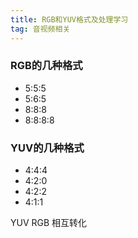 ```yaml
---
title: RGB和YUV格式及处理学习
tag: 音视频相关
---
```


### RGB的几种格式

* 5:5:5
* 5:6:5
* 8:8:8
* 8:8:8:8

### YUV的几种格式

* 4:4:4
* 4:2:0
* 4:2:2
* 4:1:1

YUV RGB 相互转化


